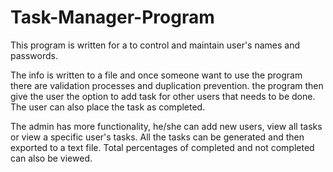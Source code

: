 # Task-Manager-Program

This program is written for a to control and maintain user's names and passwords.

The info is written to a file and once someone want to use the program there are validation processes and duplication prevention.
the program then give the user the option to add task for other users that needs to be done. The user can also place the task as completed. 

The admin has more functionality, he/she can add new users, view all tasks or view a specific user's tasks. All the tasks can be generated and then exported to a text file. Total percentages of completed and not completed can also be viewed.
